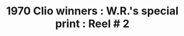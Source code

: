 ---
layout: manifest
title: '1970 Clio winners : W.R.''s special print : Reel # 2'
manifest_name: 1970-clio-winners-w-r-s-special-print-reel-2

---